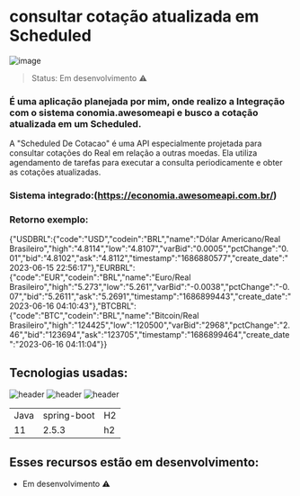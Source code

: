# consultar cotação atualizada em Scheduled
![image](https://github.com/JoaoEduardoFM/ScheduledDeCotacao/assets/90796699/bf3a045d-e9bf-4184-9775-1670bbf4546e)

 > Status: Em desenvolvimento ⚠️

### É uma aplicação planejada por mim, onde realizo a Integração com o sistema conomia.awesomeapi e busco a cotação atualizada em um Scheduled.
A "Scheduled De Cotacao" é uma API especialmente projetada para consultar cotações do Real em relação a outras moedas. Ela utiliza agendamento de tarefas para executar a consulta periodicamente e obter as cotações atualizadas.
### Sistema integrado:(https://economia.awesomeapi.com.br/)

### Retorno exemplo:

  {"USDBRL":{"code":"USD","codein":"BRL","name":"Dólar Americano/Real Brasileiro","high":"4.8114","low":"4.8107","varBid":"0.0005","pctChange":"0.01","bid":"4.8102","ask":"4.8112","timestamp":"1686880577","create_date":"2023-06-15 22:56:17"},"EURBRL":{"code":"EUR","codein":"BRL","name":"Euro/Real Brasileiro","high":"5.273","low":"5.261","varBid":"-0.0038","pctChange":"-0.07","bid":"5.2611","ask":"5.2691","timestamp":"1686899443","create_date":"2023-06-16 04:10:43"},"BTCBRL":{"code":"BTC","codein":"BRL","name":"Bitcoin/Real Brasileiro","high":"124425","low":"120500","varBid":"2968","pctChange":"2.46","bid":"123694","ask":"123705","timestamp":"1686899464","create_date":"2023-06-16 04:11:04"}}
	
## Tecnologias usadas:
![header](https://user-images.githubusercontent.com/90796699/228732700-385f1245-70e2-4afa-8fcb-3838c43cc3d1.png)
![header](https://user-images.githubusercontent.com/90796699/228732963-6bafac5b-bb12-4e8d-b72a-47b3798f7bc3.png)
![header](https://user-images.githubusercontent.com/90796699/229381110-73a2592a-5e58-4948-ae38-a179cc119e10.png)
<table>
  <tr>
    <td>Java</td>
    <td>spring-boot</td>
    <td>H2</td>
  </tr>
  <tr>
    <td>11</td>
    <td>2.5.3</td>
    <td>h2</td>
  </tr>
</table>

## Esses recursos estão em desenvolvimento:

- Em desenvolvimento ⚠️
